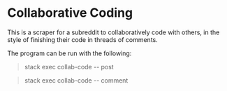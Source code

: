 # Collaborative Coding

This is a scraper for a subreddit to collaboratively code with others,
in the style of finishing their code in threads of comments.

The program can be run with the following:

> stack exec collab-code -- post <postID>

> stack exec collab-code -- comment <commentID>
